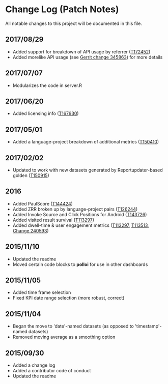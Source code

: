 # Change Log (Patch Notes)

All notable changes to this project will be documented in this file.

## 2017/08/29
- Added support for breakdown of API usage by referrer ([T172452](https://phabricator.wikimedia.org/T172452))
- Added morelike API usage (see [Gerrit change 345863](https://gerrit.wikimedia.org/r/#/c/345863/)) for more details

## 2017/07/07
- Modularizes the code in server.R

## 2017/06/20
- Added licensing info ([T167930](https://phabricator.wikimedia.org/T167930))

## 2017/05/01
- Added a language-project breakdown of additional metrics ([T150410](https://phabricator.wikimedia.org/T150410))

## 2017/02/02
- Updated to work with new datasets generated by Reportupdater-based golden ([T150915](https://phabricator.wikimedia.org/T150915))

## 2016
- Added PaulScore ([T144424](https://phabricator.wikimedia.org/T144424))
- Added ZRR broken up by language-project pairs ([T126244](https://phabricator.wikimedia.org/T126244))
- Added Invoke Source and Click Positions for Android ([T143726](https://phabricator.wikimedia.org/T143726))
- Added visited result survival ([T113297](https://phabricator.wikimedia.org/T113297))
- Added dwell-time & user engagement metrics ([T113297](https://phabricator.wikimedia.org/T113297), [T113513](https://phabricator.wikimedia.org/T113513), [Change 240593](https://gerrit.wikimedia.org/r/#/c/240593/))

## 2015/11/10
- Updated the readme
- Moved certain code blocks to **polloi** for use in other dashboards

## 2015/11/05
- Added time frame selection
- Fixed KPI date range selection (more robust, correct)

## 2015/11/04
- Began the move to 'date'-named datasets (as opposed to 'timestamp'-named datasets)
- Removed moving average as a smoothing option

## 2015/09/30
- Added a change log
- Added a contributor code of conduct
- Updated the readme
